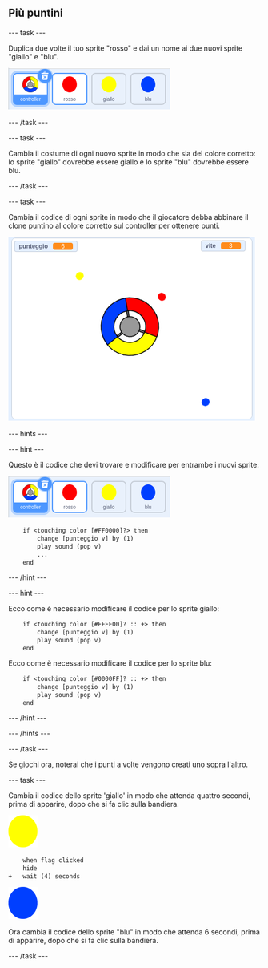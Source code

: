 ## Più puntini

--- task ---

Duplica due volte il tuo sprite "rosso" e dai un nome ai due nuovi sprite "giallo" e "blu".

![screenshot](images/dots-more-dots.png)

--- /task ---

--- task ---

Cambia il costume di ogni nuovo sprite in modo che sia del colore corretto: lo sprite "giallo" dovrebbe essere giallo e lo sprite "blu" dovrebbe essere blu.

--- /task ---

--- task ---

Cambia il codice di ogni sprite in modo che il giocatore debba abbinare il clone puntino al colore corretto sul controller per ottenere punti.

![screenshot](images/dots-all-test.png)

--- hints ---

--- hint ---

Questo è il codice che devi trovare e modificare per entrambe i nuovi sprite:

![screenshot](images/dots-more-dots.png)

```blocks3
    if <touching color [#FF0000]?> then
        change [punteggio v] by (1)
        play sound (pop v)
        ...
    end
```

--- /hint ---

--- hint ---

Ecco come è necessario modificare il codice per lo sprite giallo:

```blocks3
    if <touching color [#FFFF00]? :: +> then
        change [punteggio v] by (1)
        play sound (pop v)
    end
```

Ecco come è necessario modificare il codice per lo sprite blu:

```blocks3
    if <touching color [#0000FF]? :: +> then
        change [punteggio v] by (1)
        play sound (pop v)
    end
```

--- /hint ---

--- /hints ---

--- /task ---

Se giochi ora, noterai che i punti a volte vengono creati uno sopra l'altro.

--- task ---

Cambia il codice dello sprite 'giallo' in modo che attenda quattro secondi, prima di apparire, dopo che si fa clic sulla bandiera.

![Puntino giallo](images/yellow-sprite.png)

```blocks3
    when flag clicked
    hide
+   wait (4) seconds
```

![Puntino blu](images/blue-sprite.png)

Ora cambia il codice dello sprite "blu" in modo che attenda 6 secondi, prima di apparire, dopo che si fa clic sulla bandiera.

--- /task ---